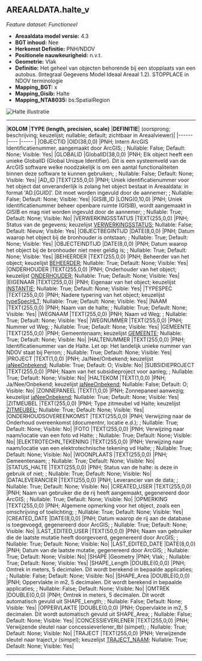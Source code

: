 ## AREAALDATA.halte_v

*Feature dataset: Functioneel*


* __Areaaldata model versie:__ 4.3
* __BGT inhoud:__ Nee
* __Herkomst Definitie:__ PNH/NDOV
* __Positionele nauwkeurigheid:__ n.v.t.
* __Geometrie:__ Vlak
* __Definitie:__ Het geheel van objecten behorende bij een stopplaats van een autobus. (Integraal Gegevens Model Ideaal Areaal 1.2). STOPPLACE in NDOV terminologie
* __Mapping_BGT:__ x
* __Mapping_Gisib:__ Halte
* __Mapping_NTA8035:__ bs:SpatialRegion

![Halte illustratie](D:\git\bu_geodata_beheer\gereedschap\documentatie\areaaldata_datamodel\4.3d4\Objectbladen\08_Haltes\halte.png)

***

|__KOLOM__                             |__TYPE (length, precision, scale)__          	          |__DEFINITIE__| (oorsprong; beschrijving; keuzelijst; nullable; default; zichtbaar in Areaalviewer)|
|------                              |----                |-----    |
|OBJECTID                            |OID(38,0,0)         |PNH; Intern ArcGIS Identificatienummer, aangemaakt door ArcGIS; ; Nullable: False; Default: None; Visible: Yes|
|GLOBALID                            |GlobalID(38,0,0)    |PNH; Elk object heeft een unieke GlobalID (Global Unique Identifier). Dit is een systeemveld van de ArcGIS software welke noodzakelijk is om een aantal functionaliteiten binnen deze software te kunnen gebruiken; ; Nullable: False; Default: None; Visible: Yes|
|AD_ID                               |TEXT(255,0,0)       |PNH; Uniek identificatienummer voor het object dat onveranderlijk is zolang het object bestaat in Areaaldata: in format 'AD.[GUID]'. Dit moet worden ingevuld door de aannemer; ; Nullable: False; Default: None; Visible: Yes|
|GISIB_ID                            |LONG(0,10,0)        |PNH; Uniek Identificatienummer beheer openbare ruimte (GISIB), wordt aangemaakt in GISIB en mag niet worden ingevuld door de aannemer; ; Nullable: True; Default: None; Visible: No|
|VERWERKINGSSTATUS                   |TEXT(255,0,0)       |PNH; Status van de gegevens; keuzelijst [VERWERKINGSSTATUS](http://provincienh.github.io/Leveren_Geoinformatie/keuzelijsten/VERWERKINGSSTATUS.html); Nullable: False; Default: Nieuw; Visible: Yes|
|OBJECTBEGINTIJD                     |DATE(8,0,0)         |PNH; Datum waarop het object bij de bronhouder is ontstaan; ; Nullable: True; Default: None; Visible: Yes|
|OBJECTEINDTIJD                      |DATE(8,0,0)         |PNH; Datum waarop het object bij de bronhouder niet meer geldig is; ; Nullable: True; Default: None; Visible: Yes|
|BEHEERDER                           |TEXT(255,0,0)       |PNH; Beheerder van het object; keuzelijst [BEHEERDER](http://provincienh.github.io/Leveren_Geoinformatie/keuzelijsten/BEHEERDER.html); Nullable: True; Default: None; Visible: Yes|
|ONDERHOUDER                         |TEXT(255,0,0)       |PNH; Onderhouder van het object; keuzelijst [ONDERHOUDER](http://provincienh.github.io/Leveren_Geoinformatie/keuzelijsten/ONDERHOUDER.html); Nullable: True; Default: None; Visible: Yes|
|EIGENAAR                            |TEXT(255,0,0)       |PNH; Eigenaar van het object; keuzelijst [INSTANTIE](http://provincienh.github.io/Leveren_Geoinformatie/keuzelijsten/INSTANTIE.html); Nullable: True; Default: None; Visible: Yes|
|TYPESPEC                            |TEXT(255,0,0)       |PNH; Nadere typering van het object; keuzelijst [typeSpecHLT](http://provincienh.github.io/Leveren_Geoinformatie/keuzelijsten/typeSpecHLT.html); Nullable: True; Default: None; Visible: Yes|
|NAAM                                |TEXT(255,0,0)       |PNH; Naam van de halte; ; Nullable: True; Default: None; Visible: Yes|
|WEGNAAM                             |TEXT(255,0,0)       |PNH; Naam vd Weg; ; Nullable: True; Default: None; Visible: Yes|
|WEGNUMMER                           |TEXT(255,0,0)       |PNH; Nummer vd Weg; ; Nullable: True; Default: None; Visible: Yes|
|GEMEENTE                            |TEXT(255,0,0)       |PNH; Gemeentenaam; keuzelijst [GEMEENTE](http://provincienh.github.io/Leveren_Geoinformatie/keuzelijsten/GEMEENTE.html); Nullable: True; Default: None; Visible: No|
|HALTENUMMER                         |TEXT(255,0,0)       |PNH; Identificatienummer van de Halte. Let op: Het landelijk unieke nummer van NDOV staat bij Perron; ; Nullable: True; Default: None; Visible: Yes|
|PROJECT                             |TEXT(1,0,0)         |PNH; Ja/Nee/Onbekend; keuzelijst [jaNeeOnbekend](http://provincienh.github.io/Leveren_Geoinformatie/keuzelijsten/jaNeeOnbekend.html); Nullable: True; Default: O; Visible: No|
|SUBSIDIEPROJECT                     |TEXT(255,0,0)       |PNH; Naam van het subsidieproject voor aanleg; ; Nullable: True; Default: None; Visible: No|
|HALTEKOM                            |TEXT(1,0,0)         |PNH; Ja/Nee/Onbekend; keuzelijst [jaNeeOnbekend](http://provincienh.github.io/Leveren_Geoinformatie/keuzelijsten/jaNeeOnbekend.html); Nullable: False; Default: O; Visible: No|
|ZONNEPANEEL                         |TEXT(1,0,0)         |PNH; Zonnepaneel aanwezig; keuzelijst [jaNeeOnbekend](http://provincienh.github.io/Leveren_Geoinformatie/keuzelijsten/jaNeeOnbekend.html); Nullable: True; Default: None; Visible: Yes|
|ZITMEUBEL                           |TEXT(255,0,0)       |PNH; Type zitmeubel vd Halte; keuzelijst [ZITMEUBEL](http://provincienh.github.io/Leveren_Geoinformatie/keuzelijsten/ZITMEUBEL.html); Nullable: True; Default: None; Visible: Yes|
|ONDERHOUDSOVEREENKOMST              |TEXT(255,0,0)       |PNH; Verwijzing naar de Onderhoud overeenkomst (documentnr, locatie e.d.); ; Nullable: True; Default: None; Visible: No|
|FOTO                                |TEXT(255,0,0)       |PNH; Verwijzing naar naam/locatie van een foto vd Halte; ; Nullable: True; Default: None; Visible: No|
|ELEKTROTECHN_TEKENING               |TEXT(255,0,0)       |PNH; Verwijzing naar naam/locatie van een elektrotechnische tekening vd Halte; ; Nullable: True; Default: None; Visible: No|
|WOONPLAATS                          |TEXT(255,0,0)       |PNH; Gemeentenaam; ; Nullable: True; Default: None; Visible: No|
|STATUS_HALTE                        |TEXT(255,0,0)       |PNH; Status van de halte: is deze in gebruik of niet; ; Nullable: True; Default: None; Visible: No|
|DATALEVERANCIER                     |TEXT(255,0,0)       |PNH; Leverancier van de data; ; Nullable: True; Default: None; Visible: No|
|CREATED_USER                        |TEXT(255,0,0)       |PNH; Naam van gebruiker die de rij heeft aangemaakt, gegenereerd door ArcGIS; ; Nullable: True; Default: None; Visible: No|
|OPMERKING                           |TEXT(255,0,0)       |PNH; Algemene opmerking voor het object, zoals een omschrijving of toelichting; ; Nullable: True; Default: None; Visible: Yes|
|CREATED_DATE                        |DATE(8,0,0)         |PNH; Datum waarop de rij aan de database is toegevoegd, gegenereerd door ArcGIS; ; Nullable: True; Default: None; Visible: No|
|LAST_EDITED_USER                    |TEXT(50,0,0)        |PNH; Naam van gebruiker die de laatste mutatie heeft doorgevoerd, gegenereerd door ArcGIS; ; Nullable: True; Default: None; Visible: No|
|LAST_EDITED_DATE                    |DATE(8,0,0)         |PNH; Datum van de laatste mutatie, gegenereerd door ArcGIS; ; Nullable: True; Default: None; Visible: No|
|SHAPE                               |Geometry            |PNH; Vlak; ; Nullable: True; Default: None; Visible: Yes|
|SHAPE_Length                        |DOUBLE(0,0,0)       |PNH; Omtrek in meters, 5 decimalen. Dit wordt berekend in bepaalde applicaties; ; Nullable: False; Default: None; Visible: No|
|SHAPE_Area                          |DOUBLE(0,0,0)       |PNH; Oppervlakte in m2, 5 decimalen. Dit wordt berekend in bepaalde applicaties; ; Nullable: False; Default: None; Visible: No|
|OMTREK                              |DOUBLE(0,0,0)       |PNH; Omtrek in meters, 5 decimalen. Dit wordt automatisch gevuld uit SHAPE_Length; ; Nullable: False; Default: None; Visible: Yes|
|OPPERVLAKTE                         |DOUBLE(0,0,0)       |PNH; Oppervlakte in m2, 5 decimalen. Dit wordt automatisch gevuld uit SHAPE_Area; ; Nullable: False; Default: None; Visible: Yes|
|CONCESSIEVERLENER                   |TEXT(255,0,0)       |PNH; Verwijzende sleutel naar concessieverlener_tbl (simpel); ; Nullable: True; Default: None; Visible: No|
|TRAJECT                             |TEXT(255,0,0)       |PNH; Verwijzende sleutel naar traject_v (simpel); keuzelijst [TRAJECT_NAAM](http://provincienh.github.io/Leveren_Geoinformatie/keuzelijsten/TRAJECT_NAAM.html); Nullable: True; Default: None; Visible: Yes|

***
